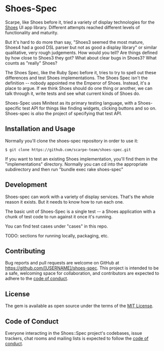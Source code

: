# Shoes-Spec

Scarpe, like Shoes before it, tried a variety of display technologies for the [Shoes](https://shoesrb.com) UI app library. Different attempts reached different levels of functionality and maturity.

But it's hard to do more than say, "Shoes3 seemed the most mature, Shoes4 had a good DSL parser but not as good a display library" or similar qualitative, very rough judgements. How would you tell? Are things defined by how close to Shoes3 they got? What about clear bugs in Shoes3? What counts as "really" Shoes?

The Shoes Spec, like the Ruby Spec before it, tries to try to spell out these differences and test Shoes implementations. The Shoes Spec isn't the definition -- nobody appointed me the Emperor of Shoes. Instead, it's a place to argue. If we think Shoes should do one thing or another, we can talk through it, write tests and see what current kinds of Shoes do.

Shoes-Spec uses Minitest as its primary testing language, with a Shoes-specific test API for things like finding widgets, clicking buttons and so on. Shoes-spec is *also* the project of specifying that test API.

## Installation and Usage

Normally you'll clone the shoes-spec repository in order to use it:

    $ git clone https://github.com/scarpe-team/shoes-spec.git

If you want to test an existing Shoes implementation, you'll find them in the "implementations" directory. Normally you can cd into the appropriate subdirectory and then run "bundle exec rake shoes-spec"

## Development

Shoes-spec can work with a variety of display services. That's the whole reason it exists. But it needs to know how to run each one.

The basic unit of Shoes-Spec is a single test -- a Shoes application with a chunk of test code to run against it once it's running.

You can find test cases under "cases" in this repo.

TODO: sections for running locally, packaging, etc.

## Contributing

Bug reports and pull requests are welcome on GitHub at https://github.com/[USERNAME]/shoes-spec. This project is intended to be a safe, welcoming space for collaboration, and contributors are expected to adhere to the [code of conduct](https://github.com/[USERNAME]/shoes-spec/blob/main/CODE_OF_CONDUCT.md).

## License

The gem is available as open source under the terms of the [MIT License](https://opensource.org/licenses/MIT).

## Code of Conduct

Everyone interacting in the Shoes::Spec project's codebases, issue trackers, chat rooms and mailing lists is expected to follow the [code of conduct](https://github.com/scarpe-team/shoes-spec/blob/main/CODE_OF_CONDUCT.md).
